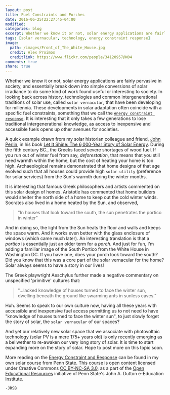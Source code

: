 ```yaml
---
layout: post
title: Fuel Constraints and Porches
date: 2016-06-25T22:27:45-04:00
modified:
categories: blog
excerpt: Whether we know it or not, solar energy applications are fairly pervasive in society, and essentially break down into simple conversions of solar irradiance to do some kind of work found useful or interesting to society. In looking back across history, technologies and common intergenerational traditions of solar use, called solar vernacular, that have been developing for millennia. These developments in solar adaptation often coincide with a specific fuel constraints, something that we call the energy constraint response.
tags: [solar vernacular, technology, energy constraint response]
image: 
  path: /images/Front_of_The_White_House.jpg
  credit: Alex Proimos 
  creditlink: https://www.flickr.com/people/34120957@N04
comments: true
share: true
---
```


Whether we know it or not, solar energy applications are fairly pervasive in society, and essentially break down into simple conversions of solar irradiance to do some kind of work found useful or interesting to society. In looking back across history, technologies and common intergenerational traditions of solar use, called `solar vernacular`, that have been developing for millennia. These developments in solar adaptation often coincide with a specific fuel constraints, something that we call the [`energy constraint response`](https://www.e-education.psu.edu/eme810/node/552). It is interesting that it only takes a few generations to lose traditional intergenerational knowledge, as access to inexpensive and accessible fuels opens up other avenues for societies.

A quick example drawn from my solar historian colleague and friend, [John Perlin](http://john-perlin.com/), in his book [Let It Shine: The 6,000-Year Story of Solar Energy](https://www.goodreads.com/book/show/16129220-let-it-shine). During the fifth century BC., the Greeks faced severe shortages of wood fuel. If you run out of winter fuel from say, *deforestation*, that means that you still need warmth within the home, but the cost of heating your home is too high. Archaeological remains demonstrated that home designs of that age evolved such that all houses could provide high `solar utility` (preference for solar services) from the Sun's warmth during the winter months. 

It is interesting that famous Greek philosophers and artists commented on this solar design of homes. Aristotle has commented that home builders would shelter the north side of a home to keep out the cold winter winds. Socrates also lived in a home heated by the Sun, and observed, 

> "In houses that look toward the south, the sun penetrates the portico in winter" 

And in doing so, the light from the Sun heats the floor and walls and keeps the space warm. And it works even better with the glass enclosure of windows (which came much later). An interesting translation is that a *portico* is essentially just an older term for a *porch*. And just for fun, I'm adding a familiar image of the South Portico from the White House in Washington DC. If you have one, does your porch look toward the south? Did you know that this was a core part of the solar vernacular for the home? Solar always seems to have a story in our lives!

The Greek playwright Aeschylus further made a negative commentary on unspecified 'primitive' cultures that:

> "...lacked knowledge of houses turned to face the winter sun, dwelling beneath the ground like swarming ants in sunless caves." 

Huh. Seems to speak to our own culture now, having all these years with accessible and inexpensive fuel access permitting us to not need to have "knowledge of houses turned to face the winter sun", to just slowly forget the story of solar, the `solar vernacular` of our spaces?

And yet our relatively new solar space that we associate with photovoltaic technology (solar PV is a mere 175+ years old) is only recently emerging as a bellwether to re-awaken our very long story of solar. It is time to start expanding more on the story of solar. Hope to post more on this topic soon.

More reading on the [Energy Constraint and Response](https://www.e-education.psu.edu/eme810/node/590) can be found in my own solar course from Penn State. This course is open content licensed under Creative Commons [CC BY-NC-SA 3.0](https://creativecommons.org/licenses/by-nc-sa/3.0/), as a part of the [Open Educational Resources](http://open.ems.psu.edu/) initiative of Penn State's John A. Dutton e-Education Institute.

`-JRSB`

